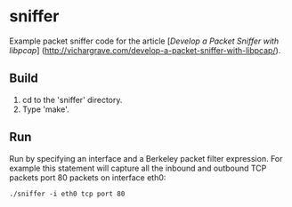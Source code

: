 # sniffer

Example packet sniffer code for the article [_Develop a Packet Sniffer with libpcap_] (http://vichargrave.com/develop-a-packet-sniffer-with-libpcap/).

## Build

1. cd to the 'sniffer' directory.
2. Type 'make'.

## Run

Run by specifying an interface and a Berkeley packet filter expression. For 
example this statement will capture all the inbound and outbound TCP packets 
port 80 packets on interface eth0:

```
./sniffer -i eth0 tcp port 80
```
